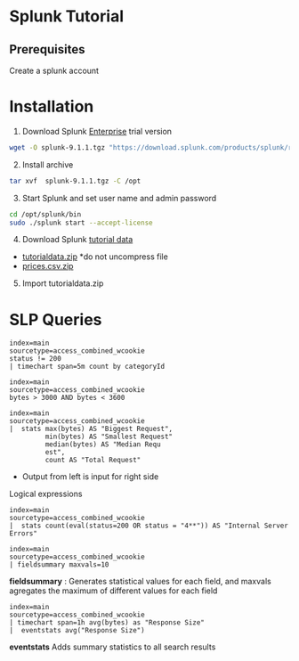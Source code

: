 # Splunk Tutorial

## Prerequisites

Create a splunk account 

# Installation

1.  Download Splunk [Enterprise](https://www.splunk.com/en_us/download/splunk-enterprise.html) trial version 


```sh 
wget -O splunk-9.1.1.tgz "https://download.splunk.com/products/splunk/releases/9.1.1/linux/splunk-9.1.1-64e843ea36b1-Linux-x86_64.tgz"

```

2. Install archive 
```sh
tar xvf  splunk-9.1.1.tgz -C /opt

```

3.  Start Splunk and set user name and admin password
```sh 
cd /opt/splunk/bin
sudo ./splunk start --accept-license 
```

   
4. Download Splunk [tutorial data](https://docs.splunk.com/Documentation/Splunk/9.1.1/SearchTutorial/Systemrequirements) 
   
   
* [tutorialdata.zip](https://docs.splunk.com/images/Tutorial/tutorialdata.zip) *do not uncompress file
* [prices.csv.zip](https://docs.splunk.com/images/d/db/Prices.csv.zip) 



5. Import tutorialdata.zip 
   
# SLP Queries

```
index=main
sourcetype=access_combined_wcookie
status != 200
| timechart span=5m count by categoryId
```

```
index=main
sourcetype=access_combined_wcookie
bytes > 3000 AND bytes < 3600
```

```
index=main
sourcetype=access_combined_wcookie
|  stats max(bytes) AS "Biggest Request",
         min(bytes) AS "Smallest Request"
         median(bytes) AS "Median Requ
         est",
         count AS "Total Request"
```

* Output from left is input for right side

Logical expressions
```
index=main
sourcetype=access_combined_wcookie
|  stats count(eval(status=200 OR status = "4**")) AS "Internal Server Errors"
```   

```
index=main
sourcetype=access_combined_wcookie
| fieldsummary maxvals=10
```
**fieldsummary** : Generates statistical values for each field, and maxvals agregates the maximum of different values for each field


```
index=main
sourcetype=access_combined_wcookie
| timechart span=1h avg(bytes) as "Response Size"
|  eventstats avg("Response Size")
```

**eventstats** Adds summary statistics to all search results